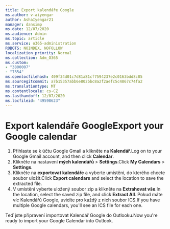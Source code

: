```yaml
---
title: Export kalendáře Google
ms.author: v-aiyengar
author: AshaIyengar21
manager: dansimp
ms.date: 12/07/2020
ms.audience: Admin
ms.topic: article
ms.service: o365-administration
ROBOTS: NOINDEX, NOFOLLOW
localization_priority: Normal
ms.collection: Adm_O365
ms.custom:
- "3800007"
- "7354"
ms.openlocfilehash: 409f34d01c7d81a81cf7594237e2c0163bdd8c85
ms.sourcegitcommit: a7b15357abb6e802bbc8a2f2aefc5c4867c74fa2
ms.translationtype: MT
ms.contentlocale: cs-CZ
ms.lasthandoff: 12/07/2020
ms.locfileid: "49598623"
---
```

# <a name="export-your-google-calendar"></a><span data-ttu-id="e0b5c-102">Export kalendáře Google</span><span class="sxs-lookup"><span data-stu-id="e0b5c-102">Export your Google calendar</span></span>

1. <span data-ttu-id="e0b5c-103">Přihlaste se k účtu Google Gmail a klikněte na **Kalendář**.</span><span class="sxs-lookup"><span data-stu-id="e0b5c-103">Log on to your Google Gmail account, and then click **Calendar**.</span></span>
1. <span data-ttu-id="e0b5c-104">Klikněte na nastavení **mých kalendářů**  >  **Settings**.</span><span class="sxs-lookup"><span data-stu-id="e0b5c-104">Click **My Calendars** > **Settings**.</span></span>
1. <span data-ttu-id="e0b5c-105">Klikněte na **exportovat kalendáře** a vyberte umístění, do kterého chcete soubor uložit.</span><span class="sxs-lookup"><span data-stu-id="e0b5c-105">Click **Export calendars** and select the location to save the extracted file.</span></span>
1. <span data-ttu-id="e0b5c-106">V umístění vyberte uložený soubor zip a klikněte na **Extrahovat vše**.</span><span class="sxs-lookup"><span data-stu-id="e0b5c-106">In the location, select the saved zip file, and click **Extract All**.</span></span>
   <span data-ttu-id="e0b5c-107">Pokud máte víc Kalendářů Google, uvidíte pro každý z nich soubor ICS.</span><span class="sxs-lookup"><span data-stu-id="e0b5c-107">If you have multiple Google calendars, you'll see an ICS file for each one.</span></span>

<span data-ttu-id="e0b5c-108">Teď jste připravení importovat Kalendář Google do Outlooku.</span><span class="sxs-lookup"><span data-stu-id="e0b5c-108">Now you're ready to import your Google Calendar into Outlook.</span></span>